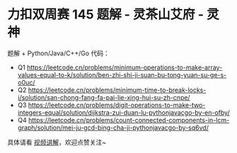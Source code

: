 # 力扣双周赛 145 题解 - 灵茶山艾府 - 灵神

题解 + Python/Java/C++/Go 代码：

- Q1 https://leetcode.cn/problems/minimum-operations-to-make-array-values-equal-to-k/solution/ben-zhi-shi-ji-suan-bu-tong-yuan-su-ge-s-o0uc/
- Q2 https://leetcode.cn/problems/minimum-time-to-break-locks-i/solution/san-chong-fang-fa-pai-lie-xing-hui-su-zh-cnpe/
- Q3 https://leetcode.cn/problems/digit-operations-to-make-two-integers-equal/solution/dijkstra-zui-duan-lu-pythonjavacgo-by-en-ofby/
- Q4 https://leetcode.cn/problems/count-connected-components-in-lcm-graph/solution/mei-ju-gcd-bing-cha-ji-pythonjavacgo-by-sq6vd/

具体请看 [视频讲解](https://www.bilibili.com/video/BV1YeqHYSEXv/)，欢迎点赞关注~
